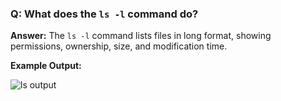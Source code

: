 ### Q: What does the `ls -l` command do?

**Answer:**
The `ls -l` command lists files in long format, showing permissions, ownership, size, and modification time.

**Example Output:**

![ls output](uname.png)